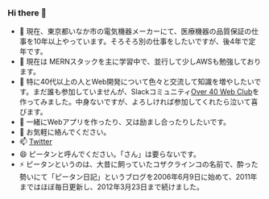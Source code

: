 ### Hi there 👋

- 🔭 現在、東京都いなか市の電気機器メーカーにて、医療機器の品質保証の仕事を10年以上やっています。そろそろ別の仕事をしたいですが、後4年で定年です。
- 🌱 現在は MERNスタックを主に学習中で、並行して少しAWSも勉強しております。
- 👯 特に40代以上の人とWeb開発について色々と交流して知識を増やしたいです。まだ誰も参加していませんが、Slackコミュニティ[Over 40 Web Club](https://over40webclub.slack.com/)を作ってみました。中身ないですが、よろしければ参加してくれたら泣いて喜びます。
- 🤔 一緒にWebアプリを作ったり、又は励まし合ったりしたいです。
- 💬 お気軽に絡んでください。
- 📫 [Twitter](https://twitter.com/pitang1965)
- 😄 ピータンと呼んでください。「さん」は要らないです。
- ⚡ ピータンというのは、大昔に飼っていたコザクラインコの名前で、酔った勢いにて「ピータン日記」というブログを2006年6月9日に始めて、2011年まではほぼ毎日更新し、2012年3月23日まで続けました。
